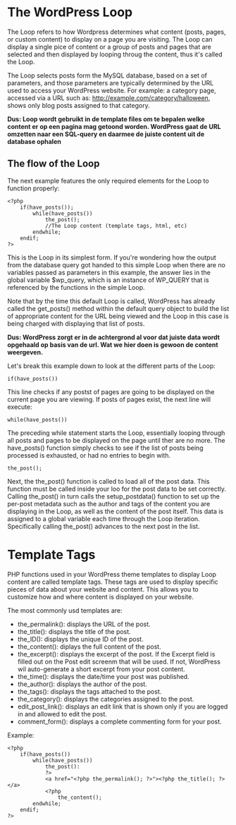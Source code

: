 # The WordPress Loop

The Loop refers to how Wordpress determines what content (posts, pages, or custom content) to display on a page you are visiting. The Loop can display a single pice of content or a group of posts and pages that are selected and then displayed by looping throug the content, thus it's called the Loop.

The Loop selects posts form the MySQL database, based on a set of parameters, and those parameters are typically determined by the URL used to access your WordPress website. For example: a category page, accessed via a URL such as: http://example.com/category/halloween, shows only blog posts assigned to that category.

**Dus: Loop wordt gebruikt in de template files om te bepalen welke content er op een pagina mag getoond worden. WordPress gaat de URL omzetten naar een SQL-query en daarmee de juiste content uit de database ophalen**

## The flow of the Loop

The next example features the only required elements for the Loop to function properly:

```
<?php
	if(have_posts());
		while(have_posts())
			the_post();
			//The Loop content (template tags, html, etc)
		endwhile;
	endif;
?>
```

This is the Loop in its simplest form. If you're wondering how the output from the database query got handed to this simple Loop when there are no variables passed as parameters in this example, the answer lies in the global variable $wp_query, which is an instance of WP_QUERY that is referenced by the functions in the simple Loop.

Note that by the time this default Loop is called, WordPress has already called the get_posts() method within the default query object to build the list of appropriate content for the URL being viewed and the Loop in this case is being charged with displaying that list of posts.

**Dus: WordPress zorgt er in de achtergrond al voor dat juiste data wordt opgehaald op basis van de url. Wat we hier doen is gewoon de content weergeven.**

Let's break this example down to look at the different parts of the Loop:

```
if(have_posts())
```

This line checks if any postst of pages are going to be displayed on the current page you are viewing. If posts of pages exist, the next line will execute:

``` 
while(have_posts())
```

The preceding while statement starts the Loop, essentially looping through all posts and pages to be displayed on the page until ther are no more. The have_posts() function simply checks to see if the list of posts being processed is exhausted, or had no entries to begin with.

```
the_post();
```

Next, the the_post() function is called to load all of the post data. This function must be called inside your loo for the post data to be set correctly. Calling the_post() in turn calls the setup_postdata() function to set up the per-post metadata such as the author and tags of the content you are displaying in the Loop, as well as the content of the post itself. This data is assigned to a global variable each time through the Loop iteration. Specifically calling the_post() advances to the next post in the list.

# Template Tags

PHP functions used in your WordPress theme templates to display Loop content are called template tags. These tags are used to display specific pieces of data about your website and content. This allows you to customize how and where content is displayed on your website.

The most commonly usd templates are: 
* the_permalink(): displays the URL of the post.
* the_title(): displays the title of the post.
* the_ID(): displays the unique ID of the post. 
* the_content(): diplays the full content of the post.
* the_excerpt(): displays the excerpt of the post. If the Excerpt field is filled out on the Post edit screenm that will be used. If not, WordPress wil auto-generate a short excerpt from your post content.
* the_time(): displays the date/time your post was published.
* the_author(): displays the author of the post.
* the_tags(): displays the tags attached to the post.
* the_category(): displays the categories assigned to the post.
* edit_post_link(): displays an edit link that is shown only if you are logged in and allowed to edit the post.
* comment_form(): displays a complete commenting form for your post.

Example:

``` 
<?php
	if(have_posts())
		while(have_posts())
			the_post():
			?>
			<a href="<?php the_permalink(); ?>"><?php the_title(); ?></a>
			<?php
				the_content();
		endwhile;
	endif;
?>
```